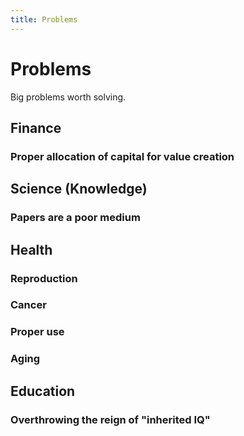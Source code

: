 ```yaml
---
title: Problems
---
```


# Problems

Big problems worth solving.

## Finance

### Proper allocation of capital for value creation

## Science (Knowledge)

### Papers are a poor medium

## Health
 
### Reproduction 

### Cancer

### Proper use

### Aging

## Education

### Overthrowing the reign of "inherited IQ"


<script>
  (function(i,s,o,g,r,a,m){i['GoogleAnalyticsObject']=r;i[r]=i[r]||function(){
  (i[r].q=i[r].q||[]).push(arguments)},i[r].l=1*new Date();a=s.createElement(o),
  m=s.getElementsByTagName(o)[0];a.async=1;a.src=g;m.parentNode.insertBefore(a,m)
  })(window,document,'script','https://www.google-analytics.com/analytics.js','ga');

  ga('create', 'UA-101485962-1', 'auto');
  ga('send', 'pageview');

</script>
